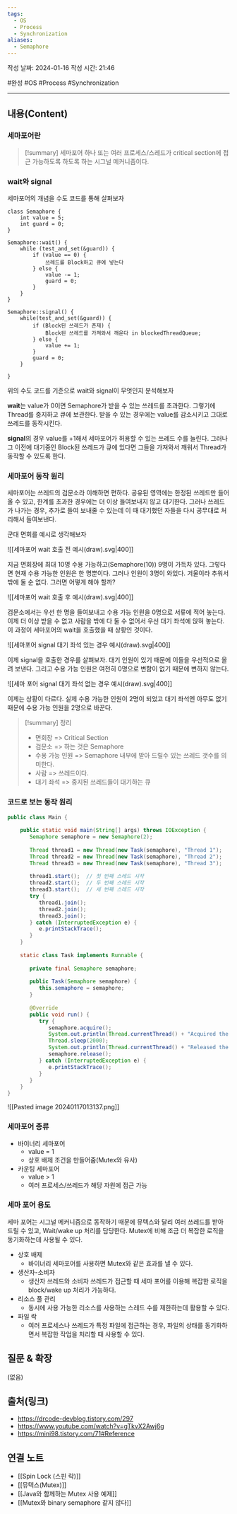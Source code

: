 ```yaml
---
tags:
  - OS
  - Process
  - Synchronization
aliases:
  - Semaphore
---
```

작성 날짜: 2024-01-16
작성 시간: 21:46

#완성 #OS #Process #Synchronization 

----
## 내용(Content)
### 세마포어란
>[!summary] 세마포어
>하나 또는 여러 프로세스/스레드가 critical section에 접근 가능하도록 하도록 하는 시그널 메커니즘이다.

### wait와 signal

세마포어의 개념을 수도 코드를 통해 살펴보자

```text
class Semaphore {
	int value = 5;
	int guard = 0;
}

Semaphore::wait() {
	while (test_and_set(&guard)) {
		if (value == 0) {
			쓰레드를 Block하고 큐에 넣는다
		} else {
			value -= 1;
			guard = 0;
		}
	}
}

Semaphore::signal() {
	while(test_and_set(&guard)) {
		if (Block된 쓰레드가 존재) {
			Block된 쓰레드를 가져와서 깨운다 in blockedThreadQueue;
		} else {
			value += 1;
		}
		guard = 0;
	}

}
```

위의 수도 코드를 기준으로 wait와 signal이 무엇인지 분석해보자

**wait**는 value가 0이면 Semaphore가 받을 수 있는 쓰레드를 초과한다. 그렇기에 Thread를 중지하고 큐에 보관한다. 받을 수 있는 경우에는 value를 감소시키고 그대로 쓰레드를 동작시킨다. 


**signal**의 경우 value를 +1해서 세마포어가 허용할 수 있는 쓰레드 수를 늘린다. 그러나 그 이전에 대기중인 Block된 쓰레드가 큐에 있다면 그들을 가져와서 깨워서 Thread가 동작할 수 있도록 한다.

### 세마포어 동작 원리
세마포어는 쓰레드의 검문소라 이해하면 편하다. 공유된 영역에는 한정된 쓰레드만 들어올 수 있고, 한계를 초과한 경우에는 더 이상 들여보내지 않고 대기한다.  그러나 쓰레드가 나가는 경우, 추가로 들여 보내줄 수 있는데 이 때 대기했던 자들을 다시 공무대로 처리해서 들여보낸다.

군대 면회를 예시로 생각해보자

![[세마포어 wait 호출 전 예시(draw).svg|400]]

지금 면회장에 최대 10명 수용 가능하고(Semaphore(10)) 9명이 가득차 있다. 그렇다면 현재 수용 가능한 인원은 한 명뿐이다. 그러나 인원이 3명이 와있다. 겨울이라 추워서 밖에 둘 순 없다. 그러면 어떻게 해야 할까?

![[세마포어 wait 호출 후 예시(draw).svg|400]]

검문소에서는 우선 한 명을 들여보내고 수용 가능 인원을 0명으로 서류에 적어 놓는다. 이제 더 이상 받을 수 없고 사람을 밖에 다 둘 수 없어서 우선 대기 좌석에 앉혀 놓는다. 이 과정이 세마포어의 wait을 호출했을 때 상황인 것이다.

![[세마포어 signal 대기 좌석 있는 경우 예시(draw).svg|400]]

이제 signal을 호출한 경우를 살펴보자. 대기 인원이 있기 때문에 이들을 우선적으로 올려 보낸다. 그리고 수용 가능 인원은 여전히 0명으로 변함이 없기 때문에 변하지 않는다. 

![[세마 포어 signal 대기 좌석 없는 경우 예시(draw).svg|400]]

이제는 상황이 다르다. 실제 수용 가능한 인원이 2명이 되었고 대기 좌석엔 아무도 없기 때문에 수용 가능 인원을 2명으로 바꾼다.

>[!summary] 정리
>- 면회장 => Critical Section
>- 검문소 => 하는 것은 Semaphore
>- 수용 가능 인원 => Semaphore 내부에 받아 드릴수 있는 쓰레드 갯수를 의미한다.
>- 사람 => 쓰레드이다. 
>- 대기 좌석 => 중지된 쓰레드들이 대기하는 큐


### 코드로 보는 동작 원리
```java
public class Main {  
  
    public static void main(String[] args) throws IOException {  
       Semaphore semaphore = new Semaphore(2);  
  
       Thread thread1 = new Thread(new Task(semaphore), "Thread 1");  
       Thread thread2 = new Thread(new Task(semaphore), "Thread 2");  
       Thread thread3 = new Thread(new Task(semaphore), "Thread 3");  
  
       thread1.start();  // 첫 번째 스레드 시작  
       thread2.start();  // 두 번째 스레드 시작  
       thread3.start();  // 세 번째 스레드 시작  
       try {  
          thread1.join();  
          thread2.join();  
          thread3.join();  
       } catch (InterruptedException e) {  
          e.printStackTrace();  
       }  
    }  
  
    static class Task implements Runnable {  
  
       private final Semaphore semaphore;  
  
       public Task(Semaphore semaphore) {  
          this.semaphore = semaphore;  
       }  
  
       @Override  
       public void run() {  
          try {  
             semaphore.acquire();  
             System.out.println(Thread.currentThread() + "Acquired the semaphore");  
             Thread.sleep(2000);  
             System.out.println(Thread.currentThread() + "Released the semaphore");  
             semaphore.release();  
          } catch (InterruptedException e) {  
             e.printStackTrace();  
          }  
       }  
    }  
}
```

![[Pasted image 20240117013137.png]]
### 세마포어 종류

- 바이너리 세마포어
	- value = 1
	- 상호 배제 조건을 만들어줌(Mutex와 유사)
- 카운팅 세마포어
	- value > 1
	- 여러 프로세스/쓰레드가 해당 자원에 접근 가능

### 세마 포어 용도
세마 포어는 시그널 메커니즘으로 동작하기 때문에 뮤텍스와 달리 여러 쓰레드를 받아 드릴 수 있고, Wait/wake up 처리를 담당한다.  Mutex에 비해 조금 더 복잡한 로직을 동기화하는데 사용될 수 있다.

- 상호 배제
	- 바이너리 세마포어를 사용하면 Mutex와 같은 효과를 낼 수 있다.
- 생산자-소비자
	- 생산자 쓰레드와 소비자 쓰레드가 접근할 때 세마 포어를 이용해 복잡한 로직을 block/wake up 처리가 가능하다.
- 리소스 풀 관리
	- 동시에 사용 가능한 리소스를 사용하는 스레드 수를 제한하는데 활용할 수 있다.
- 파일 락
	- 여러 프로세스나 쓰레드가 특정 파일에 접근하는 경우, 파일의 상태를 동기화하면서 복잡한 작업을 처리할 때 사용할 수 있다.

## 질문 & 확장

(없음)

## 출처(링크)
- https://drcode-devblog.tistory.com/297
- https://www.youtube.com/watch?v=gTkvX2Awj6g
- https://mini98.tistory.com/71#Reference
## 연결 노트
- [[Spin Lock (스핀 락)]]
- [[뮤텍스(Mutex)]]
- [[Java와 함께하는 Mutex 사용 예제]]
- [[Mutex와 binary semaphore 같지 않다]]







